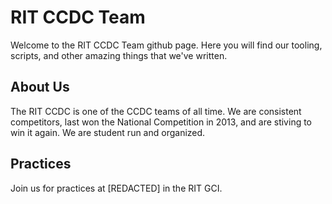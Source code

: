 # RIT CCDC Team

Welcome to the RIT CCDC Team github page. 
Here you will find our tooling, scripts, and other amazing things that we've written.

## About Us

The RIT CCDC is one of the CCDC teams of all time. We are consistent competitors, last won the National Competition in 2013, 
and are stiving to win it again. We are student run and organized. 

## Practices

Join us for practices at \[REDACTED] in the RIT GCI. 

